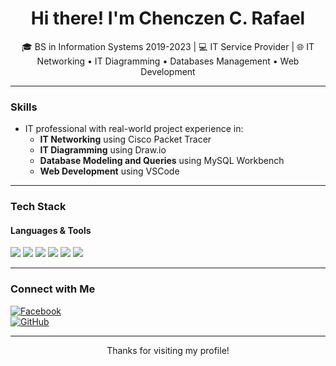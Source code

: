 <h1 align="center">Hi there! I'm Chenczen C. Rafael</h1>
<p align="center">🎓 BS in Information Systems 2019-2023 | 💻 IT Service Provider | 🌐 IT Networking • IT Diagramming • Databases Management • Web Development</p>

---

### Skills

- IT professional with real-world project experience in:
  - **IT Networking** using Cisco Packet Tracer
  - **IT Diagramming** using Draw.io
  - **Database Modeling and Queries** using MySQL Workbench
  - **Web Development** using VSCode

  
---

### Tech Stack

#### **Languages & Tools**
<p align="left">
  <img src="https://img.shields.io/badge/-Cisco-1BA0D7?style=flat&logo=cisco&logoColor=white" />
  <img src="https://img.shields.io/badge/-MySQL-4479A1?style=flat&logo=mysql&logoColor=white" />
  <img src="https://img.shields.io/badge/-HTML5-E34F26?style=flat&logo=html5&logoColor=white" />
  <img src="https://img.shields.io/badge/-CSS3-1572B6?style=flat&logo=css3&logoColor=white" />
  <img src="https://img.shields.io/badge/-JavaScript-F7DF1E?style=flat&logo=javascript&logoColor=black" />
  <img src="https://img.shields.io/badge/-PHP-777BB4?style=flat&logo=php&logoColor=white" />
</p>

---


### Connect with Me

[![Facebook](https://img.shields.io/badge/Facebook-%231877F2.svg?style=flat&logo=facebook&logoColor=white)](https://www.facebook.com/IT.ako.pero.bobo)    
[![GitHub](https://img.shields.io/badge/GitHub-%23121011.svg?style=flat&logo=github&logoColor=white)](https://github.com/ITArchitect111)

---

<p align="center">Thanks for visiting my profile!</p>

